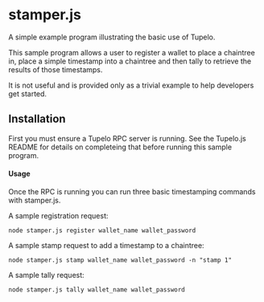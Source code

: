 # stamper.js
A simple example program illustrating the basic use of Tupelo.

This sample program allows a user to register a wallet to place a chaintree in, 
place a simple timestamp into a chaintree and then tally to retrieve the results 
of those timestamps.  

It is not useful and is provided only as a trivial example to help developers get started.

## Installation
First you must ensure a Tupelo RPC server is running.  See the Tupelo.js README for details
on completeing that before running this sample program.

#### Usage
Once the RPC is running you can run three basic timestamping commands with stamper.js. 

A sample registration request:
```shell
node stamper.js register wallet_name wallet_password 
```

A sample stamp request to add a timestamp to a chaintree:
```shell
node stamper.js stamp wallet_name wallet_password -n "stamp 1"
```

A sample tally request:
```shell
node stamper.js tally wallet_name wallet_password
```
